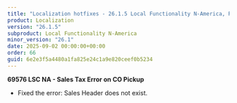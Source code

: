 ```yaml
---
title: "Localization hotfixes - 26.1.5 Local Functionality N-America, Release date September 2, 2025 - Hotfixes"
product: Localization
version: "26.1.5"
subproduct: Local Functionality N-America
minor_version: "26.1"
date: 2025-09-02 00:00:00+00:00
order: 66
guid: 6e2e3f5a4480a1fa825e24c1a9e820ceef0b5234
---
```


<strong>69576 LSC NA - Sales Tax Error on CO Pickup</strong>
<ul><li>Fixed the error: Sales Header does not exist.</li></ul>
